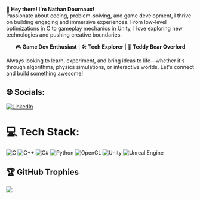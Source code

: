 **👋 Hey there! I'm Nathan Dournaux!**  
Passionate about coding, problem-solving, and game development, I thrive on building engaging and immersive experiences. From low-level optimizations in C to gameplay mechanics in Unity, I love exploring new technologies and pushing creative boundaries.  

<p align="center">
🎮 <strong>Game Dev Enthusiast</strong> | 🛠 <strong>Tech Explorer</strong> | 🐻 <strong>Teddy Bear Overlord</strong>
</p>

Always looking to learn, experiment, and bring ideas to life—whether it's through algorithms, physics simulations, or interactive worlds. Let's connect and build something awesome!

## 🌐 Socials:
[![LinkedIn](https://img.shields.io/badge/LinkedIn-%230077B5.svg?logo=linkedin&logoColor=white)](https://linkedin.com/in/nathandournaux) 

# 💻 Tech Stack:
![C](https://img.shields.io/badge/C-%2300599C.svg?style=for-the-badge&logo=c&logoColor=white) ![C++](https://img.shields.io/badge/C++-%2300599C.svg?style=for-the-badge&logo=c%2B%2B&logoColor=white) ![C#](https://img.shields.io/badge/C%23-%23239120.svg?style=for-the-badge&logo=csharp&logoColor=white) ![Python](https://img.shields.io/badge/Python-3670A0?style=for-the-badge&logo=python&logoColor=ffdd54) ![OpenGL](https://img.shields.io/badge/OpenGL-%23FFFFFF.svg?style=for-the-badge&logo=opengl) ![Unity](https://img.shields.io/badge/Unity-%23000000.svg?style=for-the-badge&logo=unity&logoColor=white) ![Unreal Engine](https://img.shields.io/badge/Unreal%20Engine-%23313131.svg?style=for-the-badge&logo=unrealengine&logoColor=white)  

## 🏆 GitHub Trophies
![](https://github-profile-trophy.vercel.app/?username=Kodatsu&theme=radical&no-frame=true&no-bg=false&margin-w=4)
